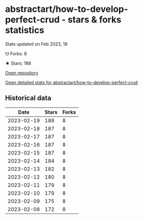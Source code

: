 # abstractart/how-to-develop-perfect-crud - stars & forks statistics

Stats updated on Feb 2023, 19

☋ Forks: 8

★ Stars: 188

[Open repository](https://github.com/abstractart/how-to-develop-perfect-crud)

[Open detailed stats for abstractart/how-to-develop-perfect-crud](https://reviewgithub.com/rep/abstractart/how-to-develop-perfect-crud)

## Historical data
| Date | Stars | Forks |
|------|-------|-------|
| 2023-02-19 | 188 | 8 | 
| 2023-02-18 | 187 | 8 | 
| 2023-02-17 | 187 | 8 | 
| 2023-02-16 | 187 | 8 | 
| 2023-02-15 | 187 | 8 | 
| 2023-02-14 | 184 | 8 | 
| 2023-02-13 | 182 | 8 | 
| 2023-02-12 | 180 | 8 | 
| 2023-02-11 | 179 | 8 | 
| 2023-02-10 | 179 | 8 | 
| 2023-02-09 | 175 | 8 | 
| 2023-02-08 | 172 | 8 | 

